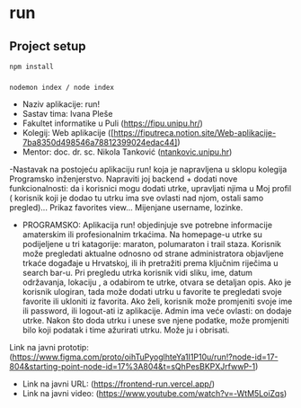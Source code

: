 # run

## Project setup
```
npm install
```

### 
```
nodemon index / node index
```

- Naziv aplikacije: run!
- Sastav tima: Ivana Pleše
- Fakultet informatike u Puli (https://fipu.unipu.hr/)
- Kolegij: Web aplikacije ([https://fiputreca.notion.site/Web-aplikacije-7ba8350d498546a78812399024edac44])
- Mentor: doc. dr. sc. Nikola Tanković ([ntankovic.unipu.hr](https://fiputreca.notion.site/Kontakt-stranica-875574d1b92248b1a8e90dae52cd29a9))

-Nastavak na postojeću aplikaciju run! koja je napravljena u sklopu kolegija Programsko inženjerstvo. Napraviti joj backend + dodati nove funkcionalnosti: da i korisnici mogu dodati utrke, upravljati njima u Moj profil ( korisnik koji je dodao tu utrku ima sve ovlasti nad njom, ostali samo pregled)... Prikaz favorites view... Mijenjane username, lozinke.

- PROGRAMSKO: Aplikacija run! objedinjuje sve potrebne informacije amaterskim ili profesionalnim trkaćima. Na homepage-u utrke su podijeljene u tri katagorije: maraton, polumaraton i trail staza. Korisnik može pregledati aktualne odnosno od strane administratora objavljene trkaće događaje u Hrvatskoj, ili ih pretražiti prema ključnim riječima u search bar-u. Pri pregledu utrka korisnik vidi sliku, ime, datum održavanja, lokaciju , a odabirom te utrke, otvara se detaljan opis. Ako je korisnik ulogiran, tada može dodati utrku u favorite te pregledati svoje favorite ili ukloniti iz favorita. Ako želi, korisnik može promjeniti svoje ime ili password, ili logout-ati iz aplikacije. Admin ima veće ovlasti: on dodaje utrke. Nakon što doda utrku i unese sve njene podatke, može promjeniti bilo koji podatak i time ažurirati utrku. Može ju i obrisati.
  
Link na javni prototip: (https://www.figma.com/proto/oihTuPyoglhteYa1I1P10u/run!?node-id=17-804&starting-point-node-id=17%3A804&t=sQhPesBKPXJrfwwP-1)
- Link na javni URL: (https://frontend-run.vercel.app/)
- Link na javni video: (https://www.youtube.com/watch?v=-WtM5LoiZqs)